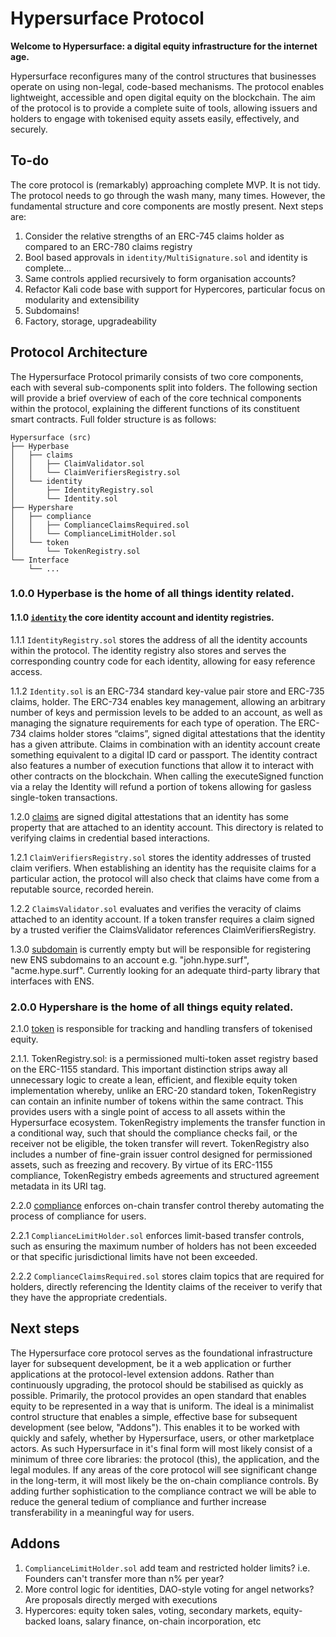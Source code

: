 # Hypersurface Protocol

**Welcome to Hypersurface: a digital equity infrastructure for the internet age.**

Hypersurface reconfigures many of the control structures that businesses operate on using non-legal, code-based mechanisms. The protocol enables lightweight, accessible and open digital equity on the blockchain. The aim of the  protocol is to provide a complete suite of tools, allowing issuers and holders to engage with tokenised equity assets easily, effectively, and securely. 

## To-do
The core protocol is (remarkably) approaching complete MVP. It is not tidy. The protocol needs to go through the wash many, many times. However, the fundamental structure and core components are mostly present. Next steps are: 

1. Consider the relative strengths of an ERC-745 claims holder as compared to an ERC-780 claims registry
2. Bool based approvals in `identity/MultiSignature.sol` and identity is complete...
3. Same controls applied recursively to form organisation accounts?
4. Refactor Kali code base with support for Hypercores, particular focus on modularity and extensibility
5. Subdomains!
6. Factory, storage, upgradeability 

## Protocol Architecture

The Hypersurface Protocol primarily consists of two core components, each with several sub-components split into folders. The following section will provide a brief overview of each of the core technical components within the protocol, explaining the different functions of its constituent smart contracts. Full folder structure is as follows:

	Hypersurface (src)
	├── Hyperbase
	│   ├── claims
	│   │   ├── ClaimValidator.sol
	│   │   └── ClaimVerifiersRegistry.sol
	│   └── identity
	│       ├── IdentityRegistry.sol
	│       └── Identity.sol
	├── Hypershare
	│   ├── compliance
	│   │   ├── ComplianceClaimsRequired.sol
	│   │   └── ComplianceLimitHolder.sol
	│   └── token
	│       └── TokenRegistry.sol
	└── Interface
		└── ...

### 1.0.0 Hyperbase is the home of all things **identity** related.

#### 1.1.0 [`identity`](https://github.com/blit-man/hypersurface-forge/src/Hyperbase/identity) the core identity account and identity registries.

1.1.1 `IdentityRegistry.sol` stores the address of all the identity accounts within the protocol. The identity registry also stores and serves the corresponding country code for each identity, allowing for easy reference access. 

1.1.2 `Identity.sol` is an ERC-734 standard key-value pair store and ERC-735 claims, holder. The ERC-734 enables key management, allowing an arbitrary number of keys and permission levels to be added to an account, as well as managing the signature requirements for each type of operation. The ERC-734 claims holder stores “claims”, signed digital attestations that the identity has a given attribute. Claims in combination with an identity account create something equivalent to a digital ID card or passport.  The identity contract also features a number of execution functions that allow it to interact with other contracts on the blockchain. When calling the executeSigned function via a relay the Identity will refund a portion of tokens allowing for gasless single-token transactions. 

1.2.0 [claims](https://github.com/blit-man/hypersurface-forge/src/Hyperbase/claims) are signed digital attestations that an identity has some property that are attached to an identity account. This directory is related to verifying claims in credential based interactions. 

1.2.1 `ClaimVerifiersRegistry.sol` stores the identity addresses of trusted claim verifiers. When establishing an identity has the requisite claims for a particular action, the protocol will also check that claims have come from a reputable source, recorded herein. 

1.2.2 `ClaimsValidator.sol` evaluates and verifies the veracity of claims attached to an identity account. If a token transfer requires a claim signed by a trusted verifier the ClaimsValidator references ClaimVerifiersRegistry.

1.3.0 [subdomain](https://github.com/blit-man/hypersurface-forge/src/Hyperbase/subdomain) is currently empty but will be responsible for registering new ENS subdomains to an account e.g. "john.hype.surf", "acme.hype.surf". Currently looking for an adequate third-party library that interfaces with ENS.


### 2.0.0 Hypershare is the home of all things **equity** related. 

2.1.0 [token](https://github.com/blit-man/hypersurface-forge/src/Hypershare/token) is responsible for tracking and handling transfers of tokenised equity.

2.1.1. TokenRegistry.sol: is a permissioned multi-token asset registry based on the ERC-1155 standard. This important distinction strips away all unnecessary logic to create a lean, efficient, and flexible equity token implementation whereby, unlike an ERC-20 standard token, TokenRegistry can contain an infinite number of tokens within the same contract. This provides users with a single point of access to all assets within the Hypersurface ecosystem. TokenRegistry implements the transfer function in a conditional way, such that should the compliance checks fail, or the receiver not be eligible, the token transfer will revert. TokenRegistry also includes a number of fine-grain issuer control designed for permissioned assets, such as freezing and recovery. By virtue of its ERC-1155 compliance, TokenRegistry embeds agreements and structured agreement metadata in its URI tag.

2.2.0 [compliance](https://github.com/blit-man/hypersurface-forge/src/Hypershare/compliance) enforces on-chain transfer control thereby automating the process of compliance for users.

2.2.1 `ComplianceLimitHolder.sol` enforces limit-based transfer controls, such as ensuring the maximum number of holders has not been exceeded or that specific jurisdictional limits have not been exceeded. 

2.2.2 `ComplianceClaimsRequired.sol` stores claim topics that are required for holders, directly referencing the Identity claims of the receiver to verify that they have the appropriate credentials. 

## Next steps

The Hypersurface core protocol serves as the foundational infrastructure layer for subsequent development, be it a web application or further applications at the protocol-level extension addons. Rather than continuously upgrading, the protocol should be stabilised as quickly as possible. Primarily, the protocol provides an open standard that enables equity to be represented in a way that is uniform. The ideal is a minimalist control structure that enables a simple, effective base for subsequent development (see below, "Addons"). This enables it to be worked with quickly and safely, whether by Hypersurface, users, or other marketplace actors. As such Hypersurface in it's final form will most likely consist of a minimum of three core libraries: the protocol (this), the application, and the legal modules. If any areas of the core protocol will see significant change in the long-term, it will most likely be the on-chain compliance controls. By adding further sophistication to the compliance contract we will be able to reduce the general tedium of compliance and further increase transferability in a meaningful way for users.

## Addons

1. `ComplianceLimitHolder.sol` add team and restricted holder limits? i.e. Founders can't transfer more than n% per year?
2. More control logic for identities, DAO-style voting for angel networks? Are proposals directly merged with executions
3. Hypercores: equity token sales, voting, secondary markets, equity-backed loans, salary finance, on-chain incorporation, etc 
